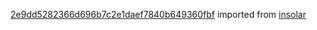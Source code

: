 [2e9dd5282366d696b7c2e1daef7840b649360fbf](https://github.com/insolar/insolar/commit/2e9dd5282366d696b7c2e1daef7840b649360fbf) imported from [insolar](https://github.com/insolar/insolar)
